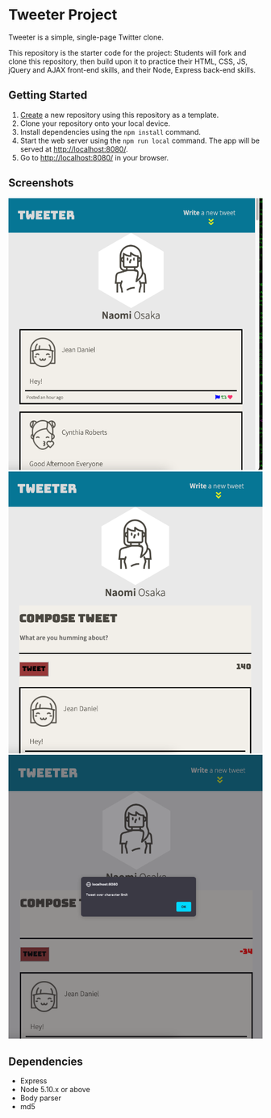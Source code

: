 # Tweeter Project

Tweeter is a simple, single-page Twitter clone.

This repository is the starter code for the project: Students will fork and clone this repository, then build upon it to practice their HTML, CSS, JS, jQuery and AJAX front-end skills, and their Node, Express back-end skills.

## Getting Started

1. [Create](https://docs.github.com/en/repositories/creating-and-managing-repositories/creating-a-repository-from-a-template) a new repository using this repository as a template.
2. Clone your repository onto your local device.
3. Install dependencies using the `npm install` command.
3. Start the web server using the `npm run local` command. The app will be served at <http://localhost:8080/>.
4. Go to <http://localhost:8080/> in your browser.


## Screenshots
!["Screenshot of the Home Page"](https://github.com/mocodes0/tweeter/blob/master/docs/Homepage.png)
!["Screenshot of Composing a Tweet"](https://github.com/mocodes0/tweeter/blob/master/docs/composeTweet1.png)
!["Screenshot of Error Message if Over Character Limit"](https://github.com/mocodes0/tweeter/blob/master/docs/errorMessage.png)

## Dependencies

- Express
- Node 5.10.x or above
- Body parser
- md5


